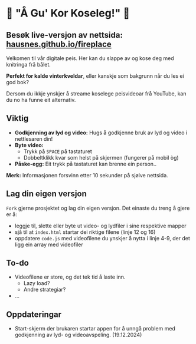 # 🎄 "Å Gu' Kor Koseleg!"  🎄

## Besøk live-versjon av nettsida: [hausnes.github.io/fireplace](https://hausnes.github.io/fireplace)

Velkomen til vår digitale peis. Her kan du slappe av og kose deg med knitringa frå bålet.

**Perfekt for kalde vinterkveldar**, eller kanskje som bakgrunn når du les ei god bok?

Dersom du ikkje ynskjer å streame koselege peisvideoar frå YouTube, kan du no ha funne eit alternativ.

## Viktig

- **Godkjenning av lyd og video:** Hugs å godkjenne bruk av lyd og video i nettlesaren din!
- **Byte video:**
  - Trykk på `SPACE` på tastaturet
  - Dobbeltklikk kvar som helst på skjermen (fungerer på mobil òg)
- **Påske-egg:** Eit trykk på tastaturet kan brenne ein person..

**Merk:** Informasjonen forsvinn etter 10 sekunder på sjølve nettsida.

## Lag din eigen versjon

`Fork` gjerne prosjektet og lag din eigen versjon. Det einaste du treng å gjere er å:
- leggje til, slette eller byte ut video- og lydfiler i sine respektive mapper
- sjå til at `index.html` startar dei riktige filene (linje 12 og 16)
- oppdatere `code.js` med videofilene du ynskjer å nytta i linje 4-9, der det ligg ein array med videofiler

## To-do

- Videofilene er store, og det tek tid å laste inn.
  - Lazy load?
  - Andre strategiar?
- ...

## Oppdateringar
- Start-skjerm der brukaren startar appen for å unngå problem med godkjenning av lyd- og videoavspeling. (19.12.2024)